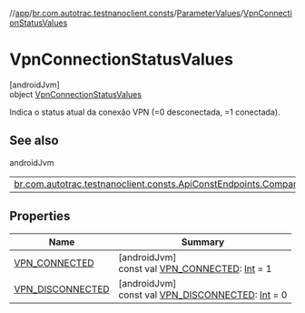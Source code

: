 //[app](../../../../index.md)/[br.com.autotrac.testnanoclient.consts](../../index.md)/[ParameterValues](../index.md)/[VpnConnectionStatusValues](index.md)

# VpnConnectionStatusValues

[androidJvm]\
object [VpnConnectionStatusValues](index.md)

Indica o status atual da conexão VPN (=0 desconectada, =1 conectada).

## See also

androidJvm

| | |
|---|---|
| [br.com.autotrac.testnanoclient.consts.ApiConstEndpoints.Companion](../../-api-const-endpoints/-companion/-g-e-t_-p-a-r-a-m_-v-p-n_-c-o-n-n-e-c-t-i-o-n_-s-t-a-t-u-s.md) |  |

## Properties

| Name | Summary |
|---|---|
| [VPN_CONNECTED](-v-p-n_-c-o-n-n-e-c-t-e-d.md) | [androidJvm]<br>const val [VPN_CONNECTED](-v-p-n_-c-o-n-n-e-c-t-e-d.md): [Int](https://kotlinlang.org/api/latest/jvm/stdlib/kotlin/-int/index.html) = 1 |
| [VPN_DISCONNECTED](-v-p-n_-d-i-s-c-o-n-n-e-c-t-e-d.md) | [androidJvm]<br>const val [VPN_DISCONNECTED](-v-p-n_-d-i-s-c-o-n-n-e-c-t-e-d.md): [Int](https://kotlinlang.org/api/latest/jvm/stdlib/kotlin/-int/index.html) = 0 |
